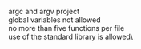 argc and argv project\
global variables not allowed\
no more than five functions per file\
use of the standard library is allowed\
